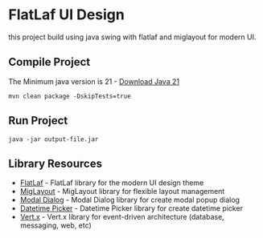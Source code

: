 # FlatLaf UI Design

this project build using java swing with flatlaf and miglayout for modern UI.

## Compile Project
The Minimum java version is 21 - [Download Java 21](https://adoptium.net/temurin/releases/)

`mvn clean package -DskipTests=true`

## Run Project
`java -jar output-file.jar`

## Library Resources
- [FlatLaf](https://github.com/JFormDesigner/FlatLaf) - FlatLaf library for the modern UI design theme
- [MigLayout](https://github.com/mikaelgrev/miglayout) - MigLayout library for flexible layout management
- [Modal Dialog](https://github.com/DJ-Raven/swing-modal-dialog) - Modal Dialog library for create modal popup dialog
- [Datetime Picker](https://github.com/DJ-Raven/swing-datetime-picker) - Datetime Picker library for create datetime picker
- [Vert.x](https://vertx.io/) - Vert.x library for event-driven architecture (database, messaging, web, etc)
